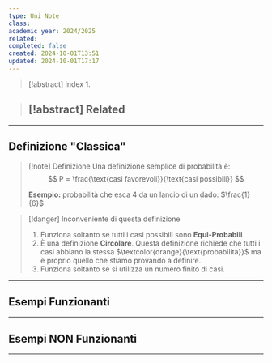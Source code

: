 ```yaml
---
type: Uni Note
class: 
academic year: 2024/2025
related: 
completed: false
created: 2024-10-01T13:51
updated: 2024-10-01T17:17
---
```

>[!abstract] Index
>1. 

>[!abstract] Related
>- 

---
## Definizione "Classica"

>[!note] Definizione
>Una definizione semplice di probabilità è:
>$$
>P = \frac{\text{casi favorevoli}}{\text{casi possibili}}
>$$
>
>**Esempio:** probabilità che esca 4 da un lancio di un dado: $\frac{1}{6}$

>[!danger] Inconveniente di questa definizione
>1. Funziona soltanto se tutti i casi possibili sono **Equi-Probabili**
>2. È una definizione **Circolare**. Questa definizione richiede che tutti i casi abbiano la stessa $\textcolor{orange}{\text{probabilità}}$ ma è proprio quello che stiamo provando a definire.
>3. Funziona soltanto se si utilizza un numero finito di casi.

---
## Esempi Funzionanti


---
## Esempi NON Funzionanti


---